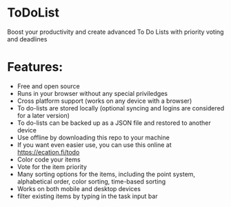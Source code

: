 # ToDoList
Boost your productivity and create advanced To Do Lists with priority voting and deadlines

# Features:
+ Free and open source
+ Runs in your browser without any special priviledges
+ Cross platform support (works on any device with a browser)
+ To do-lists are stored locally (optional syncing and logins are considered for a later version)
+ To do-lists can be backed up as a JSON file and restored to another device
+ Use offline by downloading this repo to your machine
+ If you want even easier use, you can use this online at https://ecation.fi/todo
+ Color code your items
+ Vote for the item priority
+ Many sorting options for the items, including the point system, alphabetical order, color sorting, time-based sorting
+ Works on both mobile and desktop devices
+ filter existing items by typing in the task input bar



